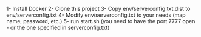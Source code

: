 1- Install Docker
2- Clone this project
3- Copy env/serverconfig.txt.dist to env/serverconfig.txt
4- Modify env/serverconfig.txt to your needs (map name, password, etc.)
5- run start.sh (you need to have the port 7777 open - or the one specified in serverconfig.txt)
